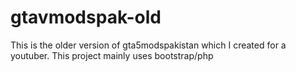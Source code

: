 # gtavmodspak-old
This is the older version of gta5modspakistan which I created for a youtuber. This project mainly uses bootstrap/php
